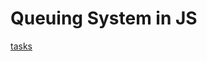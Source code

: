 # Queuing System in JS  
[tasks](https://drive.google.com/file/d/1kTAQQdsj7OuWf78-9eQCQopOMuLKBWCU/view?usp=drive_link)  

